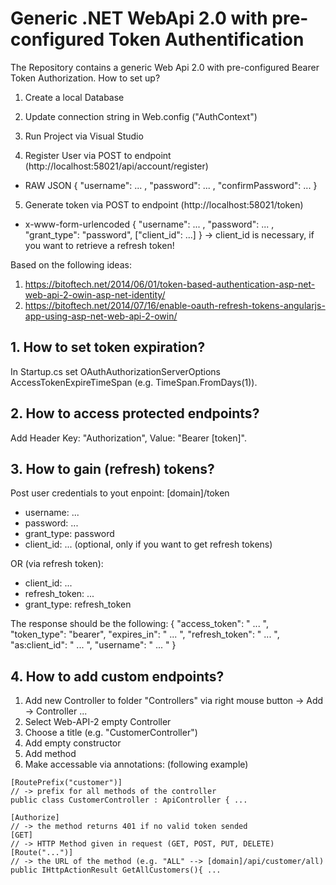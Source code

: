 # Generic .NET WebApi 2.0 with pre-configured Token Authentification

The Repository contains a generic Web Api 2.0 with pre-configured Bearer Token Authorization. How to set up?

1. Create a local Database

2. Update connection string in Web.config ("AuthContext")

3. Run Project via Visual Studio

4. Register User via POST to endpoint (http://localhost:58021/api/account/register)
- RAW JSON { "username": ... , "password": ... , "confirmPassword": ... }

5. Generate token via POST to endpoint (http://localhost:58021/token) 
- x-www-form-urlencoded { "username": ... , "password": ... , "grant_type": "password", ["client_id": ...] }
-> client_id is necessary, if you want to retrieve a refresh token!


Based on the following ideas:
1. https://bitoftech.net/2014/06/01/token-based-authentication-asp-net-web-api-2-owin-asp-net-identity/<br>
2. https://bitoftech.net/2014/07/16/enable-oauth-refresh-tokens-angularjs-app-using-asp-net-web-api-2-owin/

## 1. How to set token expiration?
In Startup.cs set OAuthAuthorizationServerOptions AccessTokenExpireTimeSpan (e.g. TimeSpan.FromDays(1)).

## 2. How to access protected endpoints?
Add Header Key: "Authorization", Value: "Bearer [token]".

## 3. How to gain (refresh) tokens?
Post user credentials to yout enpoint: [domain]/token
* username: ...
* password: ...
* grant_type: password
* client_id: ... (optional, only if you want to get refresh tokens)

OR (via refresh token):
* client_id: ...
* refresh_token: ...
* grant_type: refresh_token

The response should be the following:
{ "access_token": " ... ", "token_type": "bearer", "expires_in": " ... ", "refresh_token": " ... ", "as:client_id": " ... ", "username": " ... " }

## 4. How to add custom endpoints?
1. Add new Controller to folder "Controllers" via right mouse button -> Add -> Controller ...
2. Select Web-API-2 empty Controller
3. Choose a title (e.g. "CustomerController")
4. Add empty constructor
5. Add method
6. Make accessable via annotations: (following example)

`[RoutePrefix("customer")]`<br>
`// -> prefix for all methods of the controller`<br>
`public class CustomerController : ApiController { ...`

`[Authorize]`<br>
`// -> the method returns 401 if no valid token sended` <br>
`[GET]`<br>
`// -> HTTP Method given in request (GET, POST, PUT, DELETE)` <br>
`[Route("...")]` <br>
`// -> the URL of the method (e.g. "ALL" --> [domain]/api/customer/all)` <br>
`public IHttpActionResult GetAllCustomers(){ ... ` <br>
